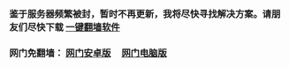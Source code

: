 ### 鉴于服务器频繁被封，暂时不再更新，我将尽快寻找解决方案。请朋友们尽快下载 [一键翻墙软件](https://github.com/gfw-breaker/nogfw/)

### 网门免翻墙： <a href="https://cdn.jsdelivr.net/gh/opipe/up/oGatea041.apk" target="_blank">网门安卓版</a> &nbsp;  &nbsp; <a href="https://cdn.jsdelivr.net/gh/opipe/up/oGate.zip" target="_blank">网门电脑版</a> 
